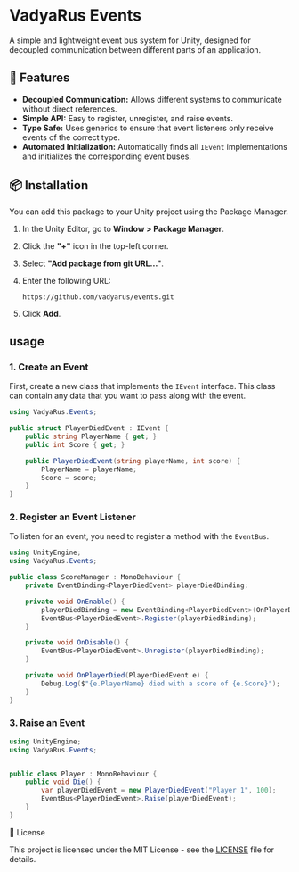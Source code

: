 # VadyaRus Events

A simple and lightweight event bus system for Unity, designed for decoupled communication between different parts of an application.

## 🚀 Features

* **Decoupled Communication:** Allows different systems to communicate without direct references.
* **Simple API:** Easy to register, unregister, and raise events.
* **Type Safe:** Uses generics to ensure that event listeners only receive events of the correct type.
* **Automated Initialization:** Automatically finds all `IEvent` implementations and initializes the corresponding event buses.

## 📦 Installation

You can add this package to your Unity project using the Package Manager.

1.  In the Unity Editor, go to **Window > Package Manager**.
2.  Click the **"+"** icon in the top-left corner.
3.  Select **"Add package from git URL..."**.
4.  Enter the following URL:

    ```
    https://github.com/vadyarus/events.git
    ```

5.  Click **Add**.

##  usage

### 1. Create an Event

First, create a new class that implements the `IEvent` interface. This class can contain any data that you want to pass along with the event.

```csharp
using VadyaRus.Events;

public struct PlayerDiedEvent : IEvent {
    public string PlayerName { get; }
    public int Score { get; }

    public PlayerDiedEvent(string playerName, int score) {
        PlayerName = playerName;
        Score = score;
    }
}
```

### 2. Register an Event Listener
To listen for an event, you need to register a method with the `EventBus`.
```csharp
using UnityEngine;
using VadyaRus.Events;

public class ScoreManager : MonoBehaviour {
    private EventBinding<PlayerDiedEvent> playerDiedBinding;

    private void OnEnable() {
        playerDiedBinding = new EventBinding<PlayerDiedEvent>(OnPlayerDied);
        EventBus<PlayerDiedEvent>.Register(playerDiedBinding);
    }

    private void OnDisable() {
        EventBus<PlayerDiedEvent>.Unregister(playerDiedBinding);
    }

    private void OnPlayerDied(PlayerDiedEvent e) {
        Debug.Log($"{e.PlayerName} died with a score of {e.Score}");
    }
}
```

### 3. Raise an Event
```csharp
using UnityEngine;
using VadyaRus.Events;


public class Player : MonoBehaviour {
    public void Die() {
        var playerDiedEvent = new PlayerDiedEvent("Player 1", 100);
        EventBus<PlayerDiedEvent>.Raise(playerDiedEvent);
    }
}
```

📜 License

This project is licensed under the MIT License - see the [LICENSE](https://github.com/vadyarus/Events/tree/main?tab=MIT-1-ov-file) file for details.

